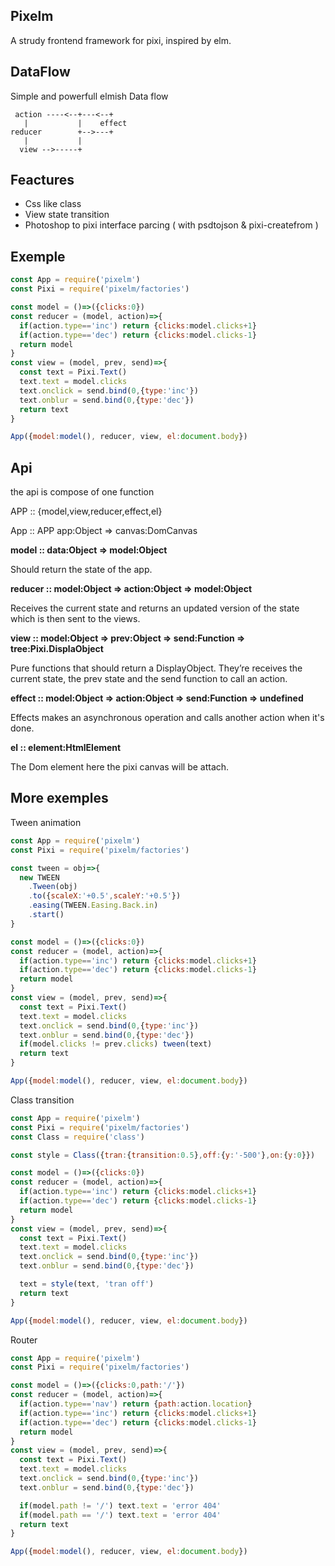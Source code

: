 Pixelm
---------
A strudy frontend framework for pixi, inspired by elm.

DataFlow
---------
Simple and powerfull elmish Data flow

```
 action ----<--+---<--+
   |           |    effect
reducer        +-->---+
   |           |
  view -->-----+
```

Feactures
---------
- Css like class
- View state transition
- Photoshop to pixi interface parcing ( with psdtojson & pixi-createfrom )

Exemple
--------
```js
const App = require('pixelm')
const Pixi = require('pixelm/factories')

const model = ()=>({clicks:0})
const reducer = (model, action)=>{
  if(action.type=='inc') return {clicks:model.clicks+1}
  if(action.type=='dec') return {clicks:model.clicks-1}
  return model
}
const view = (model, prev, send)=>{
  const text = Pixi.Text()
  text.text = model.clicks
  text.onclick = send.bind(0,{type:'inc'})
  text.onblur = send.bind(0,{type:'dec'})
  return text
}

App({model:model(), reducer, view, el:document.body})

```

Api
---------
the api is compose of one function


APP :: {model,view,reducer,effect,el}

App :: APP app:Object => canvas:DomCanvas

**model :: data:Object => model:Object**

Should return the state of the app.

**reducer :: model:Object => action:Object => model:Object**

Receives the current state and returns an updated version of the state which is then sent to the views.

**view :: model:Object => prev:Object => send:Function => tree:Pixi.DisplaObject**

Pure functions that should return a DisplayObject.
They’re receives the current state, the prev state and the send function to call an action.

**effect :: model:Object => action:Object => send:Function => undefined**

Effects makes an asynchronous operation and calls another action when it's done.

**el :: element:HtmlElement**

The Dom element here the pixi canvas will be attach.


More exemples
---------

Tween animation
```js
const App = require('pixelm')
const Pixi = require('pixelm/factories')

const tween = obj=>{
  new TWEEN
    .Tween(obj)
    .to({scaleX:'+0.5',scaleY:'+0.5'})
    .easing(TWEEN.Easing.Back.in)
    .start()
}

const model = ()=>({clicks:0})
const reducer = (model, action)=>{
  if(action.type=='inc') return {clicks:model.clicks+1}
  if(action.type=='dec') return {clicks:model.clicks-1}
  return model
}
const view = (model, prev, send)=>{
  const text = Pixi.Text()
  text.text = model.clicks
  text.onclick = send.bind(0,{type:'inc'})
  text.onblur = send.bind(0,{type:'dec'})
  if(model.clicks != prev.clicks) tween(text)
  return text
}

App({model:model(), reducer, view, el:document.body})

```

Class transition
```js
const App = require('pixelm')
const Pixi = require('pixelm/factories')
const Class = require('class')

const style = Class({tran:{transition:0.5},off:{y:'-500'},on:{y:0}})

const model = ()=>({clicks:0})
const reducer = (model, action)=>{
  if(action.type=='inc') return {clicks:model.clicks+1}
  if(action.type=='dec') return {clicks:model.clicks-1}
  return model
}
const view = (model, prev, send)=>{
  const text = Pixi.Text()
  text.text = model.clicks
  text.onclick = send.bind(0,{type:'inc'})
  text.onblur = send.bind(0,{type:'dec'})

  text = style(text, 'tran off')
  return text
}

App({model:model(), reducer, view, el:document.body})

```

Router
```js
const App = require('pixelm')
const Pixi = require('pixelm/factories')

const model = ()=>({clicks:0,path:'/'})
const reducer = (model, action)=>{
  if(action.type=='nav') return {path:action.location}
  if(action.type=='inc') return {clicks:model.clicks+1}
  if(action.type=='dec') return {clicks:model.clicks-1}
  return model
}
const view = (model, prev, send)=>{
  const text = Pixi.Text()
  text.text = model.clicks
  text.onclick = send.bind(0,{type:'inc'})
  text.onblur = send.bind(0,{type:'dec'})

  if(model.path != '/') text.text = 'error 404'
  if(model.path == '/') text.text = 'error 404'
  return text
}

App({model:model(), reducer, view, el:document.body})

```
